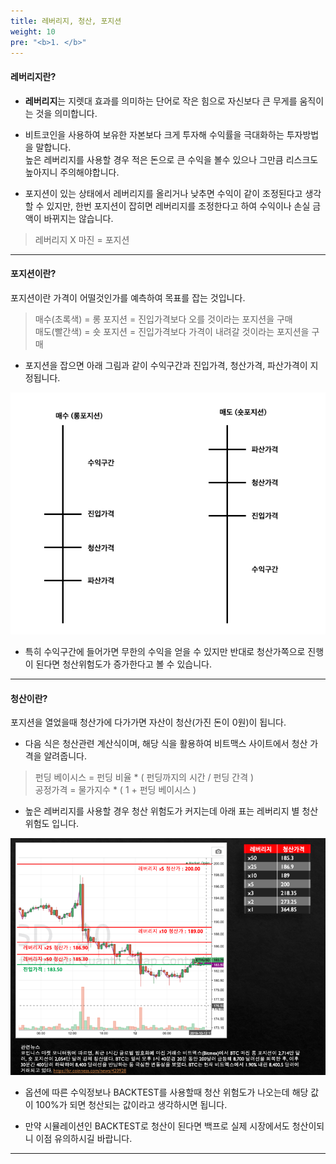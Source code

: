 ```yaml
---
title: 레버리지, 청산, 포지션
weight: 10
pre: "<b>1. </b>"
---
```


#### 레버리지란?

- **레버리지**는 지렛대 효과를 의미하는 단어로 작은 힘으로 자신보다 큰 무게를 움직이는 것을 의미합니다.


- 비트코인을 사용하여 보유한 자본보다 크게 투자해 수익률을 극대화하는 투자방법을 말합니다.</br>
높은 레버리지를 사용할 경우 적은 돈으로 큰 수익을 볼수 있으나 그만큼 리스크도 높아지니 주의해야합니다.

- 포지션이 있는 상태에서 레버리지를 올리거나 낮추면 수익이 같이 조정된다고 생각할 수 있지만, 한번 포지션이 잡히면 레버리지를 조정한다고 하여 수익이나 손실 금액이 바뀌지는 않습니다.

> 레버리지 X 마진 = 포지션


---
#### 포지션이란?

포지션이란 가격이 어떨것인가를 예측하여 목표를 잡는 것입니다.

> 매수(초록색) = 롱 포지션 = 진입가격보다 오를 것이라는 포지션을 구매</br>
 매도(빨간색) = 숏 포지션 = 진입가격보다 가격이 내려갈 것이라는 포지션을 구매

- 포지션을 잡으면 아래 그림과 같이 수익구간과 진입가격, 청산가격, 파산가격이 지정됩니다.

![](/picture/position2.png?width=100%&height=50%)

- 특히 수익구간에 들어가면 무한의 수익을 얻을 수 있지만 반대로 청산가쪽으로 진행이 된다면 청산위험도가 증가한다고 볼 수 있습니다.

---

#### 청산이란?

포지션을 열었을때 청산가에 다가가면 자산이 청산(가진 돈이 0원)이 됩니다.</br>

- 다음 식은 청산관련 계산식이며, 해당 식을 활용하여 비트맥스 사이트에서 청산 가격을 알려줍니다.

> 펀딩 베이시스 = 펀딩 비율 * ( 펀딩까지의 시간 / 펀딩 간격 )</br>
공정가격 = 물가지수 * ( 1 + 펀딩 베이시스 )

- 높은 레버리지를 사용할 경우 청산 위험도가 커지는데 아래 표는 레버리지 별 청산 위험도 입니다.

![](/picture/Reverage.png?width=100%&height=50%)

- 옵션에 따른 수익정보나 BACKTEST를 사용할때 청산 위험도가 나오는데 해당 값이 100%가 되면 청산되는 값이라고 생각하시면 됩니다.

- 만약 시뮬레이션인 BACKTEST로 청산이 된다면 백프로 실제 시장에서도 청산이되니 이점 유의하시길 바랍니다.

---
